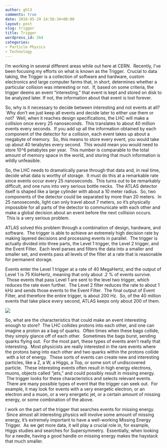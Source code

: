 ```yaml
---
author: ghl3
comments: true
date: 2010-05-29 14:56:34+00:00
layout: post
slug: trigger
title: Trigger
wordpress_id: 264
categories:
- Particle Physics
- Technology
---
```


I’m working in several different areas while out here at CERN.  Recently, I’ve been focusing my efforts on what is known as the Trigger.  Crucial to data taking, the Trigger is a collection of software and hardware, custom electronics and large computer farms that, in short, determines whether a particular collision was interesting or not.  If, based on some criteria, the trigger deems an event “interesting,” that event is kept and stored on disk to be analyzed later. If not, the information about that event is lost forever.







So, why is it necessary to decide between interesting and not events at all?  Why don’t we just keep all events and decide later to either use them or not?  Well, when it reaches design specifications, the LHC will make a collision once every 25 nanoseconds.  This translates to about 40 million events every seconds.  If you add up all the information obtained by each component of the detector for a collision, each event takes up about a megabyte of memory.  So, this means to store every event, you would take up about 40 terabytes every second.  This would mean you would need to store 10^6 petabytes per year.  This number is comparable to the total amount of memory space in the world, and storing that much information is wildly unfeasible.




So, the LHC needs to dramatically parse through that data and, in real time, decide what data is worthy of storage.  It must do this at a remarkable rate since events occur every 25 nanoseconds.  This turns out to be remarkably difficult, and one runs into very serious bottle necks.  The ATLAS detector itself is shaped like a large cylinder with about a 10 meter radius.  So, two components of the detector could be separated by more than 20 meters.  In 25 nanoseconds, light can only travel about 7 meters, so it’s physically impossible for all parts of the detector to communicate with each other and make a global decision about an event before the next collision occurs.  This is a very serious problem.




ATLAS solved this problem through a combination of design, hardware, and software.  The trigger is able to achieve an extremely high decision rate by making layered decisions and processing events in parallel.  The trigger is actually divided into three parts, the Level 1 trigger, the Level 2 trigger, and the Event Filter.  Each level parses and filters the data into a smaller and smaller set, and events pass all levels of the filter at a rate that is reasonable for permanent storage.







Events enter the Level 1 trigger at a rate of 40 MegaHertz, and the output of Level 1 is 75 KiloHertz, meaning that only about .2 % of events survive.  Those events that pass Level 1 are sent to the level two trigger, which reduces the rate even further.  The Level 2 filter reduces the rate to about 1 kHz and sends those events to the Event Filter.  The final output of Event Filter, and therefore the entire trigger, is about 200 Hz.  So, of the 40 million events that take place every second, ATLAS keeps only about 200 of them.







![](http://www-atlas.desy.de/pictures/trigger_overview.gif)










So, what are the characteristics that could make an event interesting enough to store?  The LHC collides protons into each other, and one can imagine a proton as a bag of quarks.  Often times when these bags collide, they simply glance off of each other.  Sometimes the bags burst, sending quarks flying out.  For the most part, these types of events aren’t really that interesting.  Most physicists are really interested in the rare events where the protons bang into each other and two quarks within the protons collide  with a lot of energy.  These sorts of events can create new and interesting particles, like a Z, a W, a Higgs, a Top, or some sort of undiscovered particle.  These interesting events often result in high energy electrons, muons, objects called “jets,” and could possibly result in missing energy.  The trigger looks for these characteristics and selects relevant events.  There are many possible types of event that the trigger can seek out.  For example, it may look for events with a very energetic electron, or an electron and a muon, or a very energetic jet, or a certain amount of missing energy, or some combination of the above.







I work on the part of the trigger that searches events for missing energy.  Since almost all interesting physics will involve some amount of missing energy, it’s extremely important to have a well-working Missing Energy Trigger.  As we get more data, it will play a crucial role in, for example, Higgs studies and searches for Supersymmetry.  Essentially, when looking for a needle, having a good handle on missing energy makes the haystack that much smaller.
